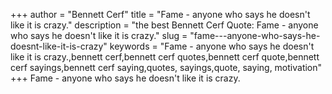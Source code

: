 +++
author = "Bennett Cerf"
title = "Fame - anyone who says he doesn't like it is crazy."
description = "the best Bennett Cerf Quote: Fame - anyone who says he doesn't like it is crazy."
slug = "fame---anyone-who-says-he-doesnt-like-it-is-crazy"
keywords = "Fame - anyone who says he doesn't like it is crazy.,bennett cerf,bennett cerf quotes,bennett cerf quote,bennett cerf sayings,bennett cerf saying,quotes, sayings,quote, saying, motivation"
+++
Fame - anyone who says he doesn't like it is crazy.
